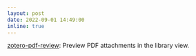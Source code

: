 ```yaml
---
layout: post
date: 2022-09-01 14:49:00
inline: true
---
```


<a href="https://github.com/windingwind/zotero-pdf-preview">zotero-pdf-review</a>: Preview PDF attachments in the library view.